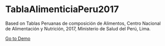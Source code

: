 # TablaAlimenticiaPeru2017
Based on Tablas Peruanas de composición de Alimentos, Centro Nacional de Alimentación y Nutrición, 2017, Ministerio de Salud del Perú, Lima.

[Go to Demo](https://sergiojacobozavaleta.shinyapps.io/rosaapp/)
